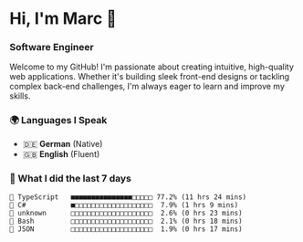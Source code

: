 # Hi, I'm Marc 👋 
### Software Engineer

Welcome to my GitHub! I'm passionate about creating intuitive, high-quality web applications. Whether it's building sleek front-end designs or tackling complex back-end challenges, I'm always eager to learn and improve my skills.  

### 🌍 Languages I Speak  
- 🇩🇪 **German** (Native)  
- 🇬🇧 **English** (Fluent)

### 🤯 What I did the last 7 days

```
🔷 TypeScript   ■■■■■■■■■■■■■■■□□□□□ 77.2% (11 hrs 24 mins)
🔷 C#           ■□□□□□□□□□□□□□□□□□□□  7.9% (1 hrs 9 mins)
📄 unknown      □□□□□□□□□□□□□□□□□□□□  2.6% (0 hrs 23 mins)
📄 Bash         □□□□□□□□□□□□□□□□□□□□  2.1% (0 hrs 18 mins)
📄 JSON         □□□□□□□□□□□□□□□□□□□□  1.9% (0 hrs 17 mins)
```